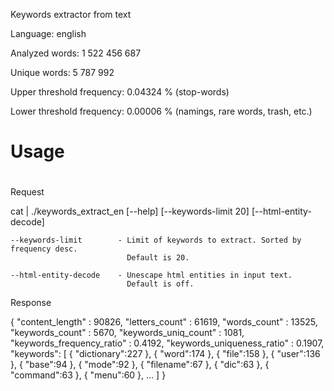 Keywords extractor from text

Language: english

Analyzed words: 1 522 456 687

Unique words: 5 787 992

Upper threshold frequency: 0.04324 % (stop-words)

Lower threshold frequency: 0.00006 % (namings, rare words, trash, etc.)

#
# Usage
#

Request

cat <text-file> | ./keywords_extract_en [--help] [--keywords-limit 20] [--html-entity-decode]

    --keywords-limit        - Limit of keywords to extract. Sorted by frequency desc. 
                              Default is 20.

    --html-entity-decode    - Unescape html entities in input text. 
                              Default is off.

Response

{
    "content_length"                : 90826,
    "letters_count"                 : 61619,
    "words_count"                   : 13525,
    "keywords_count"                : 5670,
    "keywords_uniq_count"           : 1081,
    "keywords_frequency_ratio"      : 0.4192,
    "keywords_uniqueness_ratio"     : 0.1907,
    "keywords":
    [
        { "dictionary":227 },
        { "word":174 },
        { "file":158 },
        { "user":136 },
        { "base":94 },
        { "mode":92 },
        { "filename":67 },
        { "dic":63 },
        { "command":63 },
        { "menu":60 },
        ...
    ]
}